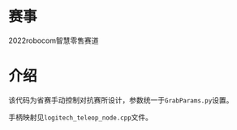 # 赛事
2022robocom智慧零售赛道
# 介绍
该代码为省赛手动控制对抗赛所设计，参数统一于`GrabParams.py`设置。

手柄映射见`logitech_teleop_node.cpp`文件。
